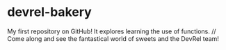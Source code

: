 # devrel-bakery
My first repository on GitHub! It explores learning the use of functions.
// Come along and see the fantastical world of sweets and the DevRel team!
